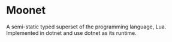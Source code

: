 # Moonet
A semi-static typed superset of the programming language, Lua. Implemented in dotnet and use dotnet as its runtime.

